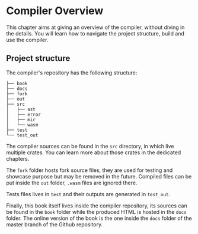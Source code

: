 # Compiler Overview

This chapter aims at giving an overview of the compiler, without diving in the details. You will learn how to navigate the project structure, build and use the compiler.

## Project structure

The compiler's repository has the following structure:

```
├── book
├── docs
├── fork
├── out
├── src
│   ├── ast
│   ├── error
│   ├── mir
│   └── wasm
├── test
└── test_out
```

The compiler sources can be found in the `src` directory, in which live multiple crates. You can learn more about those crates in the dedicated chapters.

The `fork` folder hosts fork source files, they are used for testing and showcase purpose but may be removed in the future. Compiled files can be put inside the `out` folder, `.wasm` files are ignored there.

Tests files lives in `test` and their outputs are generated in `test_out`.

Finally, this book itself lives inside the compiler repository, its sources can be found in the `book` folder while the produced HTML is hosted in the `docs` folder. The online version of the book is the one inside the `docs` folder of the master branch of the Github repository.
